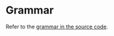 # Grammar

Refer to the [grammar in the source code](https://github.com/paxengine/pax/blob/master/pax-lang/src/pax.pest).
